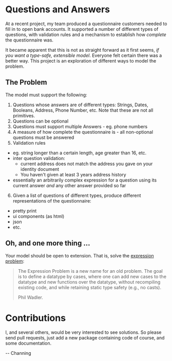# Questions and Answers

At a recent project, my team produced a questionnaire customers needed to fill in to open bank accounts. 
It supported a number of different types of questions, with validation rules and a mechanism to establish
how _complete_ the questionnaire was.

It became apparent that this is not as straight forward as it first seems, _if you want a type-safe, extensible model_.
Everyone felt certain there was a better way. This project is an exploration of different ways to model the problem.

## The Problem

The model must support the following:

1. Questions whose answers are of different types: Strings, Dates, Booleans, Address, Phone Number, etc. Note that these are not all primitives.
2. Questions can be optional
3. Questions must support multiple Answers - eg. phone numbers
4. A measure of how complete the questionnaire is - all non-optional questions must be answered
5. Validation rules
  * eg. string longer than a certain length, age greater than 16, etc.
  * inter question validation:
    * current address does not match the address you gave on your identity document
    * You haven't given at least 3 years address history
  * essentially an arbitrarily complex expression for a question using its current answer _and_ any other answer provided so far
6. Given a list of questions of different types, produce different representations of the questionnaire:
  * pretty print
  * ui components (as html)
  * json
  * etc.

## Oh, and one more thing …

Your model should be open to extension. That is, solve the [expression problem](http://homepages.inf.ed.ac.uk/wadler/papers/expression/expression.txt):
> The Expression Problem is a new name for an old problem.  The goal is
> to define a datatype by cases, where one can add new cases to the
> datatype and new functions over the datatype, without recompiling
> existing code, and while retaining static type safety (e.g., no
> casts).
> 
> Phil Wadler.

# Contributions

I, and several others, would be very interested to see solutions. So please send pull requests, just add a new package containing
code of course, and some documentation.

-- Channing
